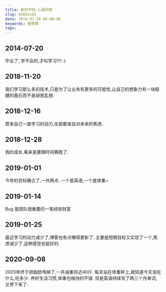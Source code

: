 ```yaml
---
title: 新的开始,心路历程
slug: b585e161
date: 2014-07-20 00:00:00
keywords: 里程碑
tags:
---
```

## 2014-07-20
毕业了,
学不会的,才叫学习!!!!
:) 


## 2018-11-20
我们学习那么多的技术,只是为了让业务有更多的可能性,让自己的想象力有一块稳健的基石而不是胡思乱想.

## 2018-12-16
原来自己一直学习的动力,全部都来自对未来的焦虑.

## 2018-12-28
我的成长,看来是要跟时间赛跑了.

## 2019-01-01
今年的目标确立了,一共两点. 一个是英语,一个是体重~

## 2019-01-14
Bug 是团队很重要的一笔经验财富

## 2019-01-25
最近学习的动力减少了,博客也有点懒得更新了.
主要是短期目标又实现了一个,焦虑减少了.这种感觉也挺好的.


## 2020-09-08
2020年终于把脂肪甩掉了,一共减重将近40斤.
每天站在体重秤上,就知道今天该吃什么,吃多少.
养好生活习惯,体重也维持的不错.
但是英语持续背了两三个月单词,又停下来了.